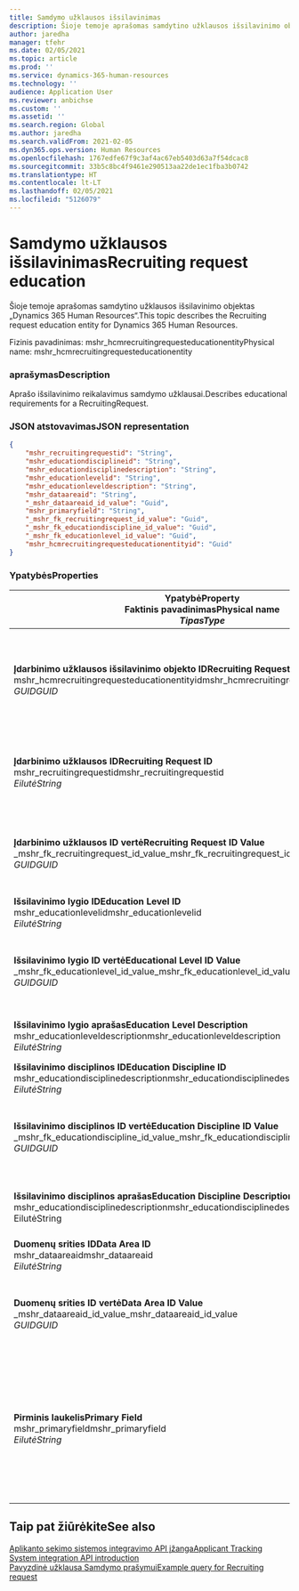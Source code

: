 ```yaml
---
title: Samdymo užklausos išsilavinimas
description: Šioje temoje aprašomas samdytino užklausos išsilavinimo objektas „Dynamics 365 Human Resources“.
author: jaredha
manager: tfehr
ms.date: 02/05/2021
ms.topic: article
ms.prod: ''
ms.service: dynamics-365-human-resources
ms.technology: ''
audience: Application User
ms.reviewer: anbichse
ms.custom: ''
ms.assetid: ''
ms.search.region: Global
ms.author: jaredha
ms.search.validFrom: 2021-02-05
ms.dyn365.ops.version: Human Resources
ms.openlocfilehash: 1767edfe67f9c3af4ac67eb5403d63a7f54dcac8
ms.sourcegitcommit: 33b5c8bc4f9461e290513aa22de1ec1fba3b0742
ms.translationtype: HT
ms.contentlocale: lt-LT
ms.lasthandoff: 02/05/2021
ms.locfileid: "5126079"
---
```

# <a name="recruiting-request-education"></a><span data-ttu-id="1cae6-103">Samdymo užklausos išsilavinimas</span><span class="sxs-lookup"><span data-stu-id="1cae6-103">Recruiting request education</span></span>

<span data-ttu-id="1cae6-104">Šioje temoje aprašomas samdytino užklausos išsilavinimo objektas „Dynamics 365 Human Resources“.</span><span class="sxs-lookup"><span data-stu-id="1cae6-104">This topic describes the Recruiting request education entity for Dynamics 365 Human Resources.</span></span>

<span data-ttu-id="1cae6-105">Fizinis pavadinimas: mshr_hcmrecruitingrequesteducationentity</span><span class="sxs-lookup"><span data-stu-id="1cae6-105">Physical name: mshr_hcmrecruitingrequesteducationentity</span></span>

### <a name="description"></a><span data-ttu-id="1cae6-106">aprašymas</span><span class="sxs-lookup"><span data-stu-id="1cae6-106">Description</span></span>

<span data-ttu-id="1cae6-107">Aprašo išsilavinimo reikalavimus samdymo užklausai.</span><span class="sxs-lookup"><span data-stu-id="1cae6-107">Describes educational requirements for a RecruitingRequest.</span></span>

### <a name="json-representation"></a><span data-ttu-id="1cae6-108">JSON atstovavimas</span><span class="sxs-lookup"><span data-stu-id="1cae6-108">JSON representation</span></span>

```json
{
    "mshr_recruitingrequestid": "String",
    "mshr_educationdisciplineid": "String",
    "mshr_educationdisciplinedescription": "String",
    "mshr_educationlevelid": "String",
    "mshr_educationleveldescription": "String",
    "mshr_dataareaid": "String",
    "_mshr_dataareaid_id_value": "Guid",
    "mshr_primaryfield": "String",
    "_mshr_fk_recruitingrequest_id_value": "Guid",
    "_mshr_fk_educationdiscipline_id_value": "Guid",
    "_mshr_fk_educationlevel_id_value": "Guid",
    "mshr_hcmrecruitingrequesteducationentityid": "Guid"
}
```

### <a name="properties"></a><span data-ttu-id="1cae6-109">Ypatybės</span><span class="sxs-lookup"><span data-stu-id="1cae6-109">Properties</span></span>

| <span data-ttu-id="1cae6-110">Ypatybė</span><span class="sxs-lookup"><span data-stu-id="1cae6-110">Property</span></span><br><span data-ttu-id="1cae6-111">**Faktinis pavadinimas**</span><span class="sxs-lookup"><span data-stu-id="1cae6-111">**Physical name**</span></span><br><span data-ttu-id="1cae6-112">**_Tipas_**</span><span class="sxs-lookup"><span data-stu-id="1cae6-112">**_Type_**</span></span> | <span data-ttu-id="1cae6-113">Naudoti</span><span class="sxs-lookup"><span data-stu-id="1cae6-113">Use</span></span> | <span data-ttu-id="1cae6-114">aprašymas</span><span class="sxs-lookup"><span data-stu-id="1cae6-114">Description</span></span> |
| --- | --- | --- |
| <span data-ttu-id="1cae6-115">**Įdarbinimo užklausos išsilavinimo objekto ID**</span><span class="sxs-lookup"><span data-stu-id="1cae6-115">**Recruiting Request Education Entity ID**</span></span><br><span data-ttu-id="1cae6-116">mshr_hcmrecruitingrequesteducationentityid</span><span class="sxs-lookup"><span data-stu-id="1cae6-116">mshr_hcmrecruitingrequesteducationentityid</span></span><br><span data-ttu-id="1cae6-117">*GUID*</span><span class="sxs-lookup"><span data-stu-id="1cae6-117">*GUID*</span></span> | <span data-ttu-id="1cae6-118">Tik skaitomas</span><span class="sxs-lookup"><span data-stu-id="1cae6-118">Read-only</span></span><br><span data-ttu-id="1cae6-119">Būtina</span><span class="sxs-lookup"><span data-stu-id="1cae6-119">Required</span></span> | <span data-ttu-id="1cae6-120">Sistemos sukurtas unikalus identifikatorius samdymo užklausos išsilavinimo įrašui.</span><span class="sxs-lookup"><span data-stu-id="1cae6-120">System-generated unique identifier for the Recruiting Request Education record.</span></span> |
| <span data-ttu-id="1cae6-121">**Įdarbinimo užklausos ID**</span><span class="sxs-lookup"><span data-stu-id="1cae6-121">**Recruiting Request ID**</span></span><br><span data-ttu-id="1cae6-122">mshr_recruitingrequestid</span><span class="sxs-lookup"><span data-stu-id="1cae6-122">mshr_recruitingrequestid</span></span><br><span data-ttu-id="1cae6-123">*Eilutė*</span><span class="sxs-lookup"><span data-stu-id="1cae6-123">*String*</span></span> | <span data-ttu-id="1cae6-124">Rašyti kartą</span><span class="sxs-lookup"><span data-stu-id="1cae6-124">Write-once</span></span><br><span data-ttu-id="1cae6-125">Būtina</span><span class="sxs-lookup"><span data-stu-id="1cae6-125">Required</span></span> | <span data-ttu-id="1cae6-126">Vartotojo perskaitomas unikalus idnetifikatorius susijusio samdymo užklausai.</span><span class="sxs-lookup"><span data-stu-id="1cae6-126">The user-readable unique identifier of the related recruiting request.</span></span> |
| <span data-ttu-id="1cae6-127">**Įdarbinimo užklausos ID vertė**</span><span class="sxs-lookup"><span data-stu-id="1cae6-127">**Recruiting Request ID Value**</span></span><br><span data-ttu-id="1cae6-128">_mshr_fk_recruitingrequest_id_value</span><span class="sxs-lookup"><span data-stu-id="1cae6-128">_mshr_fk_recruitingrequest_id_value</span></span><br><span data-ttu-id="1cae6-129">*GUID*</span><span class="sxs-lookup"><span data-stu-id="1cae6-129">*GUID*</span></span> | <span data-ttu-id="1cae6-130">Tik skaitomas</span><span class="sxs-lookup"><span data-stu-id="1cae6-130">Read-only</span></span><br><span data-ttu-id="1cae6-131">Būtina</span><span class="sxs-lookup"><span data-stu-id="1cae6-131">Required</span></span><br><span data-ttu-id="1cae6-132">Užsienio raktas: mshr_hcmrecruitingrequestentityid mshr_hcmrecruitingrequestentity</span><span class="sxs-lookup"><span data-stu-id="1cae6-132">Foreign key: mshr_hcmrecruitingrequestentityid of mshr_hcmrecruitingrequestentity</span></span> | <span data-ttu-id="1cae6-133">Sistemos sukurtas unikalus idnetifikatorius susijusio samdymo užklausai.</span><span class="sxs-lookup"><span data-stu-id="1cae6-133">System-generated unique identifier of the related recruiting request.</span></span> |
| <span data-ttu-id="1cae6-134">**Išsilavinimo lygio ID**</span><span class="sxs-lookup"><span data-stu-id="1cae6-134">**Education Level ID**</span></span><br><span data-ttu-id="1cae6-135">mshr_educationlevelid</span><span class="sxs-lookup"><span data-stu-id="1cae6-135">mshr_educationlevelid</span></span><br><span data-ttu-id="1cae6-136">*Eilutė*</span><span class="sxs-lookup"><span data-stu-id="1cae6-136">*String*</span></span> | <span data-ttu-id="1cae6-137">Rašyti kartą</span><span class="sxs-lookup"><span data-stu-id="1cae6-137">Write-once</span></span><br><span data-ttu-id="1cae6-138">Būtina</span><span class="sxs-lookup"><span data-stu-id="1cae6-138">Required</span></span> | <span data-ttu-id="1cae6-139">Būtino išsilavinimo lygis.</span><span class="sxs-lookup"><span data-stu-id="1cae6-139">The level of education required.</span></span> |
| <span data-ttu-id="1cae6-140">**Išsilavinimo lygio ID vertė**</span><span class="sxs-lookup"><span data-stu-id="1cae6-140">**Educational Level ID Value**</span></span><br><span data-ttu-id="1cae6-141">_mshr_fk_educationlevel_id_value</span><span class="sxs-lookup"><span data-stu-id="1cae6-141">_mshr_fk_educationlevel_id_value</span></span><br><span data-ttu-id="1cae6-142">*GUID*</span><span class="sxs-lookup"><span data-stu-id="1cae6-142">*GUID*</span></span> | <span data-ttu-id="1cae6-143">Tik skaitomas</span><span class="sxs-lookup"><span data-stu-id="1cae6-143">Read-only</span></span><br><span data-ttu-id="1cae6-144">Būtina</span><span class="sxs-lookup"><span data-stu-id="1cae6-144">Required</span></span><br><span data-ttu-id="1cae6-145">Užsienio raktas: mshr_hcmeducationlevelentityid mshr_hcmeducationlevelentity</span><span class="sxs-lookup"><span data-stu-id="1cae6-145">Foreign key: mshr_hcmeducationlevelentityid of mshr_hcmeducationlevelentity</span></span> | <span data-ttu-id="1cae6-146">Sistemos sukurtas unikalus būtino išsilavinimo lygio identifikatorius.</span><span class="sxs-lookup"><span data-stu-id="1cae6-146">System-generated unique identifier of the level of education required.</span></span> |
| <span data-ttu-id="1cae6-147">**Išsilavinimo lygio aprašas**</span><span class="sxs-lookup"><span data-stu-id="1cae6-147">**Education Level Description**</span></span><br><span data-ttu-id="1cae6-148">mshr_educationleveldescription</span><span class="sxs-lookup"><span data-stu-id="1cae6-148">mshr_educationleveldescription</span></span><br><span data-ttu-id="1cae6-149">*Eilutė*</span><span class="sxs-lookup"><span data-stu-id="1cae6-149">*String*</span></span> | <span data-ttu-id="1cae6-150">Tik skaitomas</span><span class="sxs-lookup"><span data-stu-id="1cae6-150">Read-only</span></span><br><span data-ttu-id="1cae6-151">Būtina</span><span class="sxs-lookup"><span data-stu-id="1cae6-151">Required</span></span> | <span data-ttu-id="1cae6-152">Įgūdžiams būtino lygio aprašas.</span><span class="sxs-lookup"><span data-stu-id="1cae6-152">The description of the level required for the skill.</span></span> |
| <span data-ttu-id="1cae6-153">**Išsilavinimo disciplinos ID**</span><span class="sxs-lookup"><span data-stu-id="1cae6-153">**Education Discipline ID**</span></span><br><span data-ttu-id="1cae6-154">mshr_educationdisciplinedescription</span><span class="sxs-lookup"><span data-stu-id="1cae6-154">mshr_educationdisciplinedescription</span></span><br><span data-ttu-id="1cae6-155">*Eilutė*</span><span class="sxs-lookup"><span data-stu-id="1cae6-155">*String*</span></span> | <span data-ttu-id="1cae6-156">Rašyti kartą</span><span class="sxs-lookup"><span data-stu-id="1cae6-156">Write-once</span></span><br><span data-ttu-id="1cae6-157">Būtina</span><span class="sxs-lookup"><span data-stu-id="1cae6-157">Required</span></span> | <span data-ttu-id="1cae6-158">Išsilavinimo disciplinos sritis.</span><span class="sxs-lookup"><span data-stu-id="1cae6-158">The area of educational discipline.</span></span> |
| <span data-ttu-id="1cae6-159">**Išsilavinimo disciplinos ID vertė**</span><span class="sxs-lookup"><span data-stu-id="1cae6-159">**Education Discipline ID Value**</span></span><br><span data-ttu-id="1cae6-160">_mshr_fk_educationdiscipline_id_value</span><span class="sxs-lookup"><span data-stu-id="1cae6-160">_mshr_fk_educationdiscipline_id_value</span></span><br><span data-ttu-id="1cae6-161">*GUID*</span><span class="sxs-lookup"><span data-stu-id="1cae6-161">*GUID*</span></span> | <span data-ttu-id="1cae6-162">Tik skaitomas</span><span class="sxs-lookup"><span data-stu-id="1cae6-162">Read-only</span></span><br><span data-ttu-id="1cae6-163">Būtina</span><span class="sxs-lookup"><span data-stu-id="1cae6-163">Required</span></span><br><span data-ttu-id="1cae6-164">Užsienio raktas: mshr_hcmeducationdisciplineentityid mshr_hcmeducationdisciplineentity</span><span class="sxs-lookup"><span data-stu-id="1cae6-164">Foreign key: mshr_hcmeducationdisciplineentityid of mshr_hcmeducationdisciplineentity</span></span> | <span data-ttu-id="1cae6-165">Sistemos sukurtas unikalus būtino išsilavinimo disciplinos sritis.</span><span class="sxs-lookup"><span data-stu-id="1cae6-165">System-generated unique identifier of the area of educational discipline.</span></span> |
| <span data-ttu-id="1cae6-166">**Išsilavinimo disciplinos aprašas**</span><span class="sxs-lookup"><span data-stu-id="1cae6-166">**Education Discipline Description**</span></span><br><span data-ttu-id="1cae6-167">mshr_educationdisciplinedescription</span><span class="sxs-lookup"><span data-stu-id="1cae6-167">mshr_educationdisciplinedescription</span></span><br><span data-ttu-id="1cae6-168">Eilutė</span><span class="sxs-lookup"><span data-stu-id="1cae6-168">String</span></span> | <span data-ttu-id="1cae6-169">Tik skaitomas</span><span class="sxs-lookup"><span data-stu-id="1cae6-169">Read-only</span></span><br><span data-ttu-id="1cae6-170">Būtina</span><span class="sxs-lookup"><span data-stu-id="1cae6-170">Required</span></span> | <span data-ttu-id="1cae6-171">Išsilavinimo disciplinos srities aprašas.</span><span class="sxs-lookup"><span data-stu-id="1cae6-171">The description of the area of educational discipline.</span></span> |
| <span data-ttu-id="1cae6-172">**Duomenų srities ID**</span><span class="sxs-lookup"><span data-stu-id="1cae6-172">**Data Area ID**</span></span><br><span data-ttu-id="1cae6-173">mshr_dataareaid</span><span class="sxs-lookup"><span data-stu-id="1cae6-173">mshr_dataareaid</span></span><br><span data-ttu-id="1cae6-174">*Eilutė*</span><span class="sxs-lookup"><span data-stu-id="1cae6-174">*String*</span></span> | <span data-ttu-id="1cae6-175">Skaitymas/rašymas</span><span class="sxs-lookup"><span data-stu-id="1cae6-175">Read/write</span></span><br><span data-ttu-id="1cae6-176">Pasirinktinai</span><span class="sxs-lookup"><span data-stu-id="1cae6-176">Optional</span></span> | <span data-ttu-id="1cae6-177">Nurodo juridinį asmenį (įmonę).</span><span class="sxs-lookup"><span data-stu-id="1cae6-177">Specifies the legal entity (company).</span></span>|
| <span data-ttu-id="1cae6-178">**Duomenų srities ID vertė**</span><span class="sxs-lookup"><span data-stu-id="1cae6-178">**Data Area ID Value**</span></span><br><span data-ttu-id="1cae6-179">_mshr_dataareaid_id_value</span><span class="sxs-lookup"><span data-stu-id="1cae6-179">_mshr_dataareaid_id_value</span></span><br><span data-ttu-id="1cae6-180">*GUID*</span><span class="sxs-lookup"><span data-stu-id="1cae6-180">*GUID*</span></span> | <span data-ttu-id="1cae6-181">Tik skaitomas</span><span class="sxs-lookup"><span data-stu-id="1cae6-181">Read-only</span></span><br><span data-ttu-id="1cae6-182">Pasirinktinai</span><span class="sxs-lookup"><span data-stu-id="1cae6-182">Optional</span></span><br><span data-ttu-id="1cae6-183">Užsienio raktas: cdm_companyid of cdm_company objektas</span><span class="sxs-lookup"><span data-stu-id="1cae6-183">Foreign key: cdm_companyid of cdm_company entity</span></span> | <span data-ttu-id="1cae6-184">Sistemos sukurta GUID vertė rodanti juridnį asmenį (įmonę).</span><span class="sxs-lookup"><span data-stu-id="1cae6-184">System-generated GUID value identifying the legal entity (company).</span></span> |
| <span data-ttu-id="1cae6-185">**Pirminis laukelis**</span><span class="sxs-lookup"><span data-stu-id="1cae6-185">**Primary Field**</span></span><br><span data-ttu-id="1cae6-186">mshr_primaryfield</span><span class="sxs-lookup"><span data-stu-id="1cae6-186">mshr_primaryfield</span></span><br><span data-ttu-id="1cae6-187">*Eilutė*</span><span class="sxs-lookup"><span data-stu-id="1cae6-187">*String*</span></span> | <span data-ttu-id="1cae6-188">Tik skaitomas</span><span class="sxs-lookup"><span data-stu-id="1cae6-188">Read-only</span></span><br><span data-ttu-id="1cae6-189">Būtina</span><span class="sxs-lookup"><span data-stu-id="1cae6-189">Required</span></span> | <span data-ttu-id="1cae6-190">Įdarbinimo užklausos vertės, išsilavinimo lygio ID ir išsilavinimo disciplinos ID, kaip kito metodo taip pat identifikuojančio įrašą, derinys.</span><span class="sxs-lookup"><span data-stu-id="1cae6-190">Concatenation of Recruiting Request value, Education Level ID, and Education Discipline ID as another method to uniquely identify the record.</span></span> |

## <a name="see-also"></a><span data-ttu-id="1cae6-191">Taip pat žiūrėkite</span><span class="sxs-lookup"><span data-stu-id="1cae6-191">See also</span></span>

[<span data-ttu-id="1cae6-192">Aplikanto sekimo sistemos integravimo API įžanga</span><span class="sxs-lookup"><span data-stu-id="1cae6-192">Applicant Tracking System integration API introduction</span></span>](hr-admin-integration-ats-api-introduction.md)<br>
[<span data-ttu-id="1cae6-193">Pavyzdinė užklausa Samdymo prašymui</span><span class="sxs-lookup"><span data-stu-id="1cae6-193">Example query for Recruiting request</span></span>](hr-admin-integration-ats-api-recruiting-request-example-query.md)

